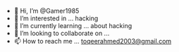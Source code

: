 - 👋 Hi, I’m @Gamer1985
- 👀 I’m interested in ... hacking
- 🌱 I’m currently learning ... about hacking
- 💞️ I’m looking to collaborate on ...
- 📫 How to reach me ... toqeerahmed2003@gmail.com

<!---
Gamer1985/Gamer1985 is a ✨ special ✨ repository because its `README.md` (this file) appears on your GitHub profile.
You can click the Preview link to take a look at your changes.
--->
